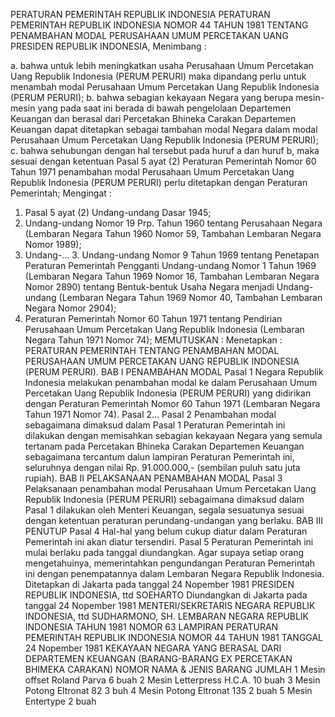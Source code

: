  PERATURAN PEMERINTAH REPUBLIK INDONESIA PERATURAN PEMERINTAH REPUBLIK INDONESIA NOMOR 44 TAHUN 1981 TENTANG PENAMBAHAN MODAL PERUSAHAAN UMUM PERCETAKAN UANG PRESIDEN REPUBLIK INDONESIA,
Menimbang :

a. bahwa untuk lebih meningkatkan usaha Perusahaan Umum Percetakan Uang Republik Indonesia (PERUM PERURI) maka dipandang perlu untuk menambah modal Perusahaan Umum Percetakan Uang Republik Indonesia (PERUM PERURI);
b. bahwa sebagian kekayaan Negara yang berupa mesin-mesin yang pada saat ini berada di bawah pengelolaan Departemen Keuangan dan berasal dari Percetakan Bhineka Carakan Departemen Keuangan dapat ditetapkan sebagai tambahan modal Negara dalam modal Perusahaan Umum Percetakan Uang Republik Indonesia (PERUM PERURI);
c. bahwa sehubungan dengan hal tersebut pada huruf a dan huruf b, maka sesuai dengan ketentuan Pasal 5 ayat (2) Peraturan Pemerintah Nomor 60 Tahun 1971 penambahan modal Perusahaan Umum Percetakan Uang Republik Indonesia (PERUM PERURI) perlu ditetapkan dengan Peraturan Pemerintah;
Mengingat :

1. Pasal 5 ayat (2) Undang-undang Dasar 1945;
2. Undang-undang Nomor 19 Prp. Tahun 1960 tentang Perusahaan Negara (Lembaran Negara Tahun 1960 Nomor 59, Tambahan Lembaran Negara Nomor 1989);
3. Undang-… 3. Undang-undang Nomor 9 Tahun 1969 tentang Penetapan Peraturan Pemerintah Pengganti Undang-undang Nomor 1 Tahun 1969 (Lembaran Negara Tahun 1969 Nomor 16, Tambahan Lembaran Negara Nomor 2890) tentang Bentuk-bentuk Usaha Negara menjadi Undang-undang (Lembaran Negara Tahun 1969 Nomor 40, Tambahan Lembaran Negara Nomor 2904);
4. Peraturan Pemerintah Nomor 60 Tahun 1971 tentang Pendirian Perusahaan Umum Percetakan Uang Republik Indonesia (Lembaran Negara Tahun 1971 Nomor 74);
MEMUTUSKAN :
 Menetapkan : PERATURAN PEMERINTAH TENTANG PENAMBAHAN MODAL PERUSAHAAN UMUM PERCETAKAN UANG REPUBLIK INDONESIA (PERUM PERURI).
BAB I PENAMBAHAN MODAL
Pasal 1
Negara Republik Indonesia melakukan penambahan modal ke dalam Perusahaan Umum Percetakan Uang Republik Indonesia (PERUM PERURI) yang didirikan dengan Peraturan Pemerintah Nomor 60 Tahun 1971 (Lembaran Negara Tahun 1971 Nomor 74). Pasal 2…
Pasal 2
Penambahan modal sebagaimana dimaksud dalam Pasal 1 Peraturan Pemerintah ini dilakukan dengan memisahkan sebagian kekayaan Negara yang semula tertanam pada Percetakan Bhineka Carakan Departemen Keuangan sebagaimana tercantum dalun lampiran Peraturan Pemerintah ini, seluruhnya dengan nilai Rp. 91.000.000,- (sembilan puluh satu juta rupiah).
BAB II PELAKSANAAN PENAMBAHAN MODAL
Pasal 3
Pelaksanaan penambahan modal Perusahaan Umum Percetakan Uang Republik Indonesia (PERUM PERURI) sebagaimana dimaksud dalam Pasal 1 dilakukan oleh Menteri Keuangan, segala sesuatunya sesuai dengan ketentuan peraturan perundang-undangan yang berlaku.
BAB III PENUTUP
Pasal 4
Hal-hal yang belum cukup diatur dalam Peraturan Pemerintah ini akan diatur tersendiri.
Pasal 5
Peraturan Pemerintah ini mulai berlaku pada tanggal diundangkan. Agar supaya setiap orang mengetahuinya, memerintahkan pengundangan Peraturan Pemerintah ini dengan penempatannya dalam Lembaran Negara Republik Indonesia. Ditetapkan di Jakarta pada tanggal 24 Nopember 1981 PRESIDEN REPUBLIK INDONESIA, ttd SOEHARTO Diundangkan di Jakarta pada tanggal 24 Nopember 1981 MENTERI/SEKRETARIS NEGARA REPUBLIK INDONESIA, ttd SUDHARMONO, SH. LEMBARAN NEGARA REPUBLIK INDONESIA TAHUN 1981 NOMOR 63 LAMPIRAN PERATURAN PEMERINTAH REPUBLIK INDONESIA NOMOR 44 TAHUN 1981 TANGGAL 24 Nopember 1981 KEKAYAAN NEGARA YANG BERASAL DARI DEPARTEMEN KEUANGAN (BARANG-BARANG EX PERCETAKAN BHIMEKA CARAKAN) NOMOR NAMA & JENIS BARANG JUMLAH 1 Mesin offset Roland Parva 6 buah 2 Mesin Letterpress H.C.A. 10 buah 3 Mesin Potong Eltronat 82 3 buh 4 Mesin Potong Eltronat 135 2 buah 5 Mesin Entertype 2 buah